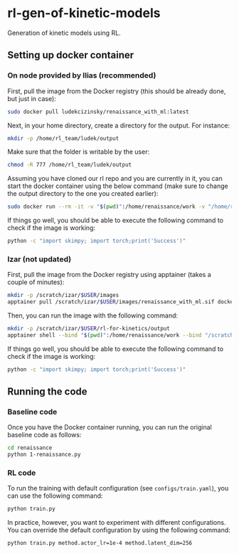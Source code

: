 # rl-gen-of-kinetic-models
Generation of kinetic models using RL.


## Setting up docker container

### On node provided by Ilias (recommended)

First, pull the image from the Docker registry (this should be already done, but just in case):

```bash
sudo docker pull ludekcizinsky/renaissance_with_ml:latest
```

Next, in your home directory, create a directory for the output. For instance:

```bash
mkdir -p /home/rl_team/ludek/output
```

Make sure that the folder is writable by the user:

```bash
chmod -R 777 /home/rl_team/ludek/output
```

Assuming you have cloned our rl repo and you are currently in it, you can start the docker container using the below command (make sure to change the output directory to the one you created earlier):

```bash
sudo docker run --rm -it -v "$(pwd)":/home/renaissance/work -v "/home/rl_team/ludek/output:/home/renaissance/output" ludekcizinsky/renaissance_with_ml
```

If things go well, you should be able to execute the following command to check if the image is working:

```bash
python -c "import skimpy; import torch;print('Success')"
```

### Izar (not updated)

First, pull the image from the Docker registry using apptainer (takes a couple of minutes):

```bash
mkdir -p /scratch/izar/$USER/images
apptainer pull /scratch/izar/$USER/images/renaissance_with_ml.sif docker://ludekcizinsky/renaissance_with_ml:latest
```

Then, you can run the image with the following command:

```bash
mkdir -p /scratch/izar/$USER/rl-for-kinetics/output
apptainer shell --bind "$(pwd)":/home/renaissance/work --bind "/scratch/izar/$USER/rl-for-kinetics/output:/home/renaissance/output" /scratch/izar/$USER/images/renaissance_with_ml.sif
```

If things go well, you should be able to execute the following command to check if the image is working:

```bash
python -c "import skimpy; import torch;print('Success')"
```

## Running the code

### Baseline code

Once you have the Docker container running, you can run the original baseline code as follows:

```bash
cd renaissance
python 1-renaissance.py
```

### RL code

To run the training with default configuration (see `configs/train.yaml`), you can use the following command:

```bash
python train.py
```

In practice, however, you want to experiment with different configurations. You can override the default configuration by using the following command:

```bash
python train.py method.actor_lr=1e-4 method.latent_dim=256
```


